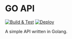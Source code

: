 # GO API

[![Build & Test](https://github.com/rhrlima/go-api/actions/workflows/build-and-test.yaml/badge.svg)](https://github.com/rhrlima/go-api/actions/workflows/build-and-test.yaml) [![Deploy](https://github.com/rhrlima/go-api/actions/workflows/deploy.yaml/badge.svg)](https://github.com/rhrlima/go-api/actions/workflows/deploy.yaml)

A simple API written in Golang.
